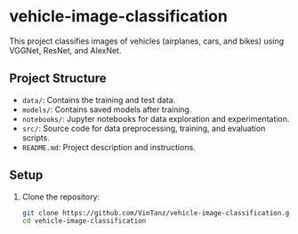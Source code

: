 # vehicle-image-classification
This project classifies images of vehicles (airplanes, cars, and bikes) using VGGNet, ResNet, and AlexNet.

## Project Structure
- `data/`: Contains the training and test data.
- `models/`: Contains saved models after training.
- `notebooks/`: Jupyter notebooks for data exploration and experimentation.
- `src/`: Source code for data preprocessing, training, and evaluation scripts.
- `README.md`: Project description and instructions.

## Setup
1. Clone the repository:
   ```bash
   git clone https://github.com/VinTanz/vehicle-image-classification.git
   cd vehicle-image-classification
